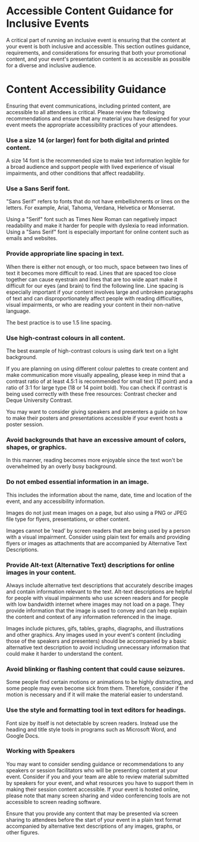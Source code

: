 # Accessible Content Guidance for Inclusive Events
A critical part of running an inclusive event is ensuring that the content at your event is both inclusive and accessible. 
This section outlines guidance, requirements, and considerations for ensuring that both your promotional content, and your event's presentation content is as accessible as possible for a diverse and inclusive audience.

# Content Accessibility Guidance
Ensuring that event communications, including printed content, are accessible to all attendees is critical.
Please review the following recommendations and ensure that any material you have designed for your event meets the appropriate accessibility practices of your attendees.

### Use a size 14 (or larger) font for both digital and printed content.
A size 14 font is the recommended size to make text information legible for a broad audience and support people with lived experience of visual impairments, and other conditions that affect readability.

### Use a Sans Serif font.
"Sans Serif" refers to fonts that do not have embellishments or lines on the letters.
For example, Arial, Tahoma, Verdana, Helvetica or Monserrat.

Using a "Serif" font such as Times New Roman can negatively impact readability and make it harder for people with dyslexia to read information.
Using a "Sans Serif" font is especially important for online content such as emails and websites.

### Provide appropriate line spacing in text.
When there is either not enough, or too much, space between two lines of text it becomes more difficult to read.
Lines that are spaced too close together can cause eyestrain and lines that are too wide apart make it difficult for our eyes (and brain) to find the following line. Line spacing is especially important if your content involves large and unbroken paragraphs of text and can disproportionately affect people with reading difficulties, visual impairments, or who are reading your content in their non-native language.

The best practice is to use 1.5 line spacing.

### Use high-contrast colours in all content.
The best example of high-contrast colours is using dark text on a light background.

If you are planning on using different colour palettes to create content and make communication more visually appealing, please keep in mind that a contrast ratio of at least 4.5:1 is recommended for small text (12 point) and a ratio of 3:1 for large type (18 or 14 point bold).
You can check if contrast is being used correctly with these free resources: Contrast checker and Deque University Contrast.

You may want to consider giving speakers and presenters a guide on how to make their posters and presentations accessible if your event hosts a poster session.

### Avoid backgrounds that have an excessive amount of colors, shapes, or graphics.
In this manner, reading becomes more enjoyable since the text won't be overwhelmed by an overly busy background.

### Do not embed essential information in an image.
This includes the information about the name, date, time and location of the event, and any accessibility information.

Images do not just mean images on a page, but also using a PNG or JPEG file type for flyers, presentations, or other content.

Images cannot be ‘read’ by screen readers that are being used by a person with a visual impairment.
Consider using plain text for emails and providing flyers or images as attachments that are accompanied by Alternative Text Descriptions.

### Provide Alt-text (Alternative Text) descriptions for online images in your content.
Always include alternative text descriptions that accurately describe images and contain information relevant to the text.
Alt-text descriptions are helpful for people with visual impairments who use screen readers and for people with low bandwidth internet where images may not load on a page. 
They provide information that the image is used to convey and can help explain the content and context of any information referenced in the image.

Images include pictures, gifs, tables, graphs, diagraphs, and illustrations and other graphics.
Any images used in your event's content (including those of the speakers and presenters) should be accompanied by a basic alternative text description to avoid including unnecessary information that could make it harder to understand the content.

### Avoid blinking or flashing content that could cause seizures.
Some people find certain motions or animations to be highly distracting, and some people may even become sick from them. Therefore, consider if the motion is necessary and if it will make the material easier to understand.

### Use the style and formatting tool in text editors for headings.
Font size by itself is not detectable by screen readers. 
Instead use the heading and title style tools in programs such as Microsoft Word, and Google Docs.

### Working with Speakers
You may want to consider sending guidance or recommendations to any speakers or session facilitators who will be presenting content at your event.
Consider if you and your team are able to review material submitted by speakers for your event, and what resources you have to support them in making their session content accessible.
If your event is hosted online, please note that many screen sharing and video conferencing tools are not accessible to screen reading software. 

Ensure that you provide any content that may be presented via screen sharing to attendees before the start of your event in a plain text format accompanied by alternative text descriptions of any images, graphs, or other figures. 
